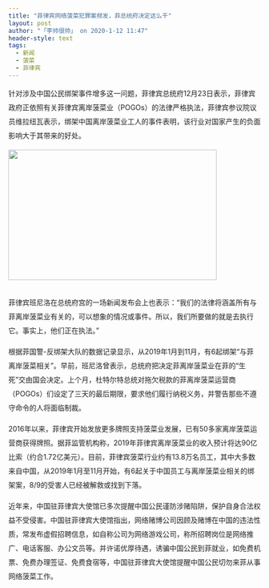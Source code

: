 ```yaml
---
title: "菲律宾网络菠菜犯罪案频发，菲总统府决定这么干"
layout: post
author: "「李帅很帅」 on 2020-1-12 11:47"
header-style: text
tags:
  - 新闻
  - 菠菜
  - 菲律宾
---
```


<head></head>
<body>
 <p style="line-height:28px;text-indent:nullem;text-align:left"><font style="color:rgb(34, 34, 34)">针对涉及中国公民绑架事件增多这一问题，菲律宾总统府12月23日表示，菲律宾政府正依照有关菲律宾离岸菠菜业（POGOs）的法律严格执法，菲律宾参议院议员维拉纽瓦表示，绑架中国离岸菠菜业工人的事件表明，该行业对国家产生的负面影响大于其带来的好处。　　　</font></p>
 <font style="color:rgb(34, 34, 34)"><font style="font-size:16px"><img width="416" height="260" src="http://p1.pstatp.com/large/pgc-image/4c30fd66ffae48fe86c74815657c18a4"><br> </font></font>
 <br> 
 <p style="line-height:28px;text-indent:nullem;text-align:left"><font style="color:rgb(34, 34, 34)">菲律宾班尼洛在总统府宫的一场新闻发布会上也表示：“我们的法律将涵盖所有与菲离岸菠菜业有关的，可以想象的情况或事件。所以，我们所要做的就是去执行它。事实上，他们正在执法。”</font></p>
 <p style="line-height:28px;text-indent:nullem;text-align:left"><font style="color:rgb(34, 34, 34)">根据菲国警-反绑架大队的数据记录显示，从2019年1月到11月，有6起绑架“与菲离岸菠菜相关”。早前，班尼洛曾表示，总统府把决定菲离岸菠菜业在菲的“生死”交由国会决定。上个月，杜特尔特总统对拖欠税款的菲离岸菠菜运营商（POGOs）们设定了三天的最后期限，要求他们履行纳税义务，并警告那些不遵守命令的人将面临制裁。　</font></p>
 <p style="line-height:28px;text-indent:nullem;text-align:left"><font style="color:rgb(34, 34, 34)">2016年以来，菲律宾开始发放更多牌照支持菠菜业发展，已有50多家离岸菠菜运营商获得牌照。据菲监管机构称，2019年菲律宾离岸菠菜业的收入预计将达90亿比索（约合1.72亿美元）。目前，菲律宾菠菜行业约有13.8万名员工，其中大多数来自中国，从2019年1月至11月开始，有6起关于中国员工与离岸菠菜业相关的绑架案，8/9的受害人已经被解救或找到下落。</font></p>
 <p style="line-height:28px;text-indent:nullem;text-align:left"><font style="color:rgb(34, 34, 34)">近年来，中国驻菲律宾大使馆已多次提醒中国公民谨防涉赌陷阱，保护自身合法权益不受侵害。中国驻菲律宾大使馆指出，网络赌博公司因顾及赌博在中国的违法性质，常发布虚假招聘信息，如自称公司为网络游戏公司，称所招聘岗位是网络推广、电话客服、办公文员等。并许诺优厚待遇，诱骗中国公民到菲就业，如免费机票、免费办理签证、免费食宿等，中国驻菲律宾大使馆提醒中国公民切勿来菲从事网络菠菜工作。</font></p>
 <br> 
 <br>
</body>


